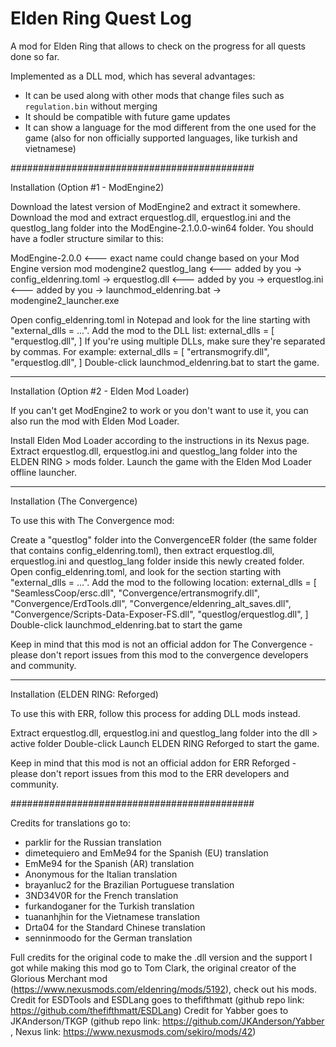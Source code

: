 # Elden Ring Quest Log

A mod for Elden Ring that allows to check on the progress for all quests done so far.

Implemented as a DLL mod, which has several advantages:

- It can be used along with other mods that change files such as `regulation.bin` without merging
- It should be compatible with future game updates
- It can show a language for the mod different from the one used for the game (also for non officially supported languages, like turkish and vietnamese)

############################################

Installation (Option #1 - ModEngine2)

Download the latest version of ModEngine2 and extract it somewhere.
Download the mod and extract erquestlog.dll, erquestlog.ini and the questlog_lang folder into the ModEngine-2.1.0.0-win64 folder. You should have a fodler structure similar to this:

ModEngine-2.0.0     <--- exact name could change based on your Mod Engine version
    mod
    modengine2
    questlog_lang             <--- added by you
    -> config_eldenring.toml
    -> erquestlog.dll         <--- added by you
    -> erquestlog.ini         <--- added by you
    -> launchmod_eldenring.bat
    -> modengine2_launcher.exe

Open config_eldenring.toml in Notepad and look for the line starting with "external_dlls = ...". Add the mod to the DLL list:
    external_dlls = [
    "erquestlog.dll",
    ]
If you're using multiple DLLs, make sure they're separated by commas. For example:
    external_dlls = [
        "ertransmogrify.dll",
        "erquestlog.dll",
    ]
Double-click launchmod_eldenring.bat to start the game.

____________________________________________

Installation (Option #2 - Elden Mod Loader)

If you can't get ModEngine2 to work or you don't want to use it, you can also run the mod with Elden Mod Loader.

Install Elden Mod Loader according to the instructions in its Nexus page.
Extract erquestlog.dll, erquestlog.ini and questlog_lang folder into the ELDEN RING > mods folder.
Launch the game with the Elden Mod Loader offline launcher.

____________________________________________

Installation (The Convergence)

To use this with The Convergence mod:

Create a "questlog" folder into the ConvergenceER folder (the same folder that contains config_eldenring.toml), then extract erquestlog.dll, erquestlog.ini and questlog_lang folder inside this newly created folder.
Open config_eldenring.toml, and look for the section starting with "external_dlls = ...". Add the mod to the following location:
    external_dlls = [
        "SeamlessCoop/ersc.dll",
        "Convergence/ertransmogrify.dll",
        "Convergence/ErdTools.dll",
        "Convergence/eldenring_alt_saves.dll",
        "Convergence/Scripts-Data-Exposer-FS.dll",
        "questlog/erquestlog.dll",
    ]
Double-click launchmod_eldenring.bat to start the game

Keep in mind that this mod is not an official addon for The Convergence - please don't report issues from this mod to the convergence developers and community.

____________________________________________

Installation (ELDEN RING: Reforged)

To use this with ERR, follow this process for adding DLL mods instead.

Extract erquestlog.dll, erquestlog.ini and questlog_lang folder into the dll > active folder
Double-click Launch ELDEN RING Reforged to start the game.

Keep in mind that this mod is not an official addon for ERR Reforged - please don't report issues from this mod to the ERR developers and community.


############################################

Credits for translations go to:
- parklir for the Russian translation
- dimetequiero and EmMe94 for the Spanish (EU) translation
- EmMe94 for the Spanish (AR) translation
- Anonymous for the Italian translation
- brayanluc2 for the Brazilian Portuguese translation
- 3ND34V0R for the French translation
- furkandoganer for the Turkish translation
- tuananhjhin for the Vietnamese translation
- Drta04 for the Standard Chinese translation
- senninmoodo for the German translation

Full credits for the original code to make the .dll version and the support I got while making this mod go to Tom Clark, the original creator of the Glorious Merchant mod (https://www.nexusmods.com/eldenring/mods/5192), check out his mods.
Credit for ESDTools and ESDLang goes to thefifthmatt (github repo link: https://github.com/thefifthmatt/ESDLang)
Credit for Yabber goes to JKAnderson/TKGP (github repo link: https://github.com/JKAnderson/Yabber , Nexus link: https://www.nexusmods.com/sekiro/mods/42)